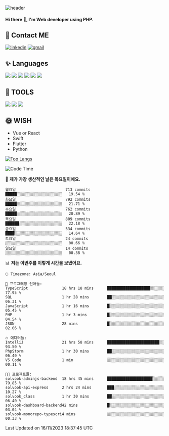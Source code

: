 ![header](https://capsule-render.vercel.app/api?type=waving&color=auto&height=300&section=header&text=Elin&fontSize=90&animation=twinkling)

#### Hi there 👋, I'm <b>Web developer</b> using PHP. ####

<!--
- 🔭 I’m currently working on Uniwill
- 🌱 I’m currently learning Vue or React or Python.
-->

<!---#### I am PHP developer --->

## 💌 Contact ME ###
[<img src='https://img.shields.io/badge/-EunjiKo-%230A66C2?style=flat-square&logo=LinkedIn&logoColor=white' alt='linkedin'>](https://www.linkedin.com/in/https://www.linkedin.com/in/eunji-ko-00a907164//)  [<img src='https://img.shields.io/badge/-einee214%40gmail.com-%23EA4335?style=flat-square&logo=Gmail&logoColor=white' alt='gmail'>](einee214@gmail.com)  


## ✨ Languages
<img src='https://img.shields.io/badge/-PHP-%23777BB4?style=for-the-badge&logo=PHP&logoColor=white'> <img src='https://img.shields.io/badge/-Laravel-%23FF2D20?style=for-the-badge&logo=Laravel&logoColor=white'> <img src='https://img.shields.io/badge/Jquery-%230769AD?style=for-the-badge&logo=Jquery&logoColor=white'> <img src='https://img.shields.io/badge/CSS3-%231572B6?style=for-the-badge&logo=CSS3&logoColor=white'> <img src='https://img.shields.io/badge/Bootstrap-%237952B3?style=for-the-badge&logo=Bootstrap&logoColor=white' > <img src='https://img.shields.io/badge/MySQL-%234479A1?style=for-the-badge&logo=MySQL&logoColor=white' >

## 🌷 TOOLS
<img src='https://img.shields.io/badge/PHPSTORM-%23000000?style=for-the-badge&logo=PhpStorm&logoColor=white' > <img src='https://img.shields.io/badge/GitLab-%23FCA121?style=for-the-badge&logo=GitLab&logoColor=white' > <img src='https://img.shields.io/badge/GitHub-%23181717?style=for-the-badge&logo=GitHub&logoColor=white'>


## 🌞 WISH
- Vue or React
- Swift
- Flutter
- Python


[![Top Langs](https://github-readme-stats.vercel.app/api/top-langs/?username=ein214&layout=compact)](https://github.com/anuraghazra/github-readme-stats)

<!--START_SECTION:waka-->
![Code Time](http://img.shields.io/badge/Code%20Time-3%2C053%20hrs%203%20mins-blue)

📅 **제가 가장 생산적인 날은 목요일이에요.** 

```text
월요일                      713 commits         █████░░░░░░░░░░░░░░░░░░░░   19.54 % 
화요일                      792 commits         █████░░░░░░░░░░░░░░░░░░░░   21.71 % 
수요일                      762 commits         █████░░░░░░░░░░░░░░░░░░░░   20.89 % 
목요일                      809 commits         ██████░░░░░░░░░░░░░░░░░░░   22.18 % 
금요일                      534 commits         ████░░░░░░░░░░░░░░░░░░░░░   14.64 % 
토요일                      24 commits          ░░░░░░░░░░░░░░░░░░░░░░░░░   00.66 % 
일요일                      14 commits          ░░░░░░░░░░░░░░░░░░░░░░░░░   00.38 % 
```


📊 **저는 이번주를 이렇게 시간을 보냈어요.** 

```text
🕑︎ Timezone: Asia/Seoul

💬 프로그래밍 언어들: 
TypeScript               18 hrs 18 mins      ███████████████████░░░░░░   77.95 % 
SQL                      1 hr 28 mins        ██░░░░░░░░░░░░░░░░░░░░░░░   06.31 % 
JavaScript               1 hr 16 mins        █░░░░░░░░░░░░░░░░░░░░░░░░   05.45 % 
PHP                      1 hr 3 mins         █░░░░░░░░░░░░░░░░░░░░░░░░   04.54 % 
JSON                     28 mins             █░░░░░░░░░░░░░░░░░░░░░░░░   02.06 % 

🔥 에디터들: 
IntelliJ                 21 hrs 58 mins      ███████████████████████░░   93.50 % 
PhpStorm                 1 hr 30 mins        ██░░░░░░░░░░░░░░░░░░░░░░░   06.40 % 
VS Code                  1 min               ░░░░░░░░░░░░░░░░░░░░░░░░░   00.11 % 

🐱‍💻 프로젝트들: 
solvook-adminjs-backend  18 hrs 45 mins      ████████████████████░░░░░   79.85 % 
solvook-api-express      2 hrs 24 mins       ███░░░░░░░░░░░░░░░░░░░░░░   10.27 % 
solvook_class            1 hr 30 mins        ██░░░░░░░░░░░░░░░░░░░░░░░   06.40 % 
solvook-dashboard-backend42 mins             █░░░░░░░░░░░░░░░░░░░░░░░░   03.04 % 
solvook-monorepo-typescri4 mins              ░░░░░░░░░░░░░░░░░░░░░░░░░   00.33 % 
```


 Last Updated on 16/11/2023 18:37:45 UTC
<!--END_SECTION:waka-->

<!---![GitHub stats](https://github-readme-stats.vercel.app/api?username=ein214&show_icons=true&theme=dracula)  --->



